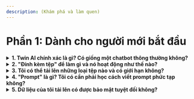 ```yaml
---
description: (Khám phá và làm quen)
---
```


# Phần 1: Dành cho người mới bắt đầu

<details>

<summary><strong>1. Twin AI chính xác là gì? Có giống một chatbot thông thường không?</strong></summary>

Twin AI không chỉ là một chatbot trả lời câu hỏi. Đây là một **Trợ lý Trí tuệ** được kiến tạo từ 20 năm kinh nghiệm của chuyên gia Huỳnh Xuân Tùng. Điểm khác biệt cốt lõi là Twin AI sở hữu tư duy chiến lược, giúp bạn tạo ra nội dung không chỉ đúng mà còn hiệu quả, bám sát mục tiêu kinh doanh.

</details>

<details>

<summary><strong>2. "Đính kèm tệp" để làm gì và nó hoạt động như thế nào?</strong></summary>

Đây là tính năng giúp bạn **"dạy" cho Trợ lý AI về kiến thức của riêng bạn**. Khi bạn tải lên một tài liệu (mô tả sản phẩm, báo cáo thị trường...), AI sẽ tự động "đọc" và "học". Từ đó, mọi nội dung AI tạo ra sẽ mang đậm dấu ấn thương hiệu và chứa đựng chính xác thông tin của doanh nghiệp bạn.

</details>

<details>

<summary><strong>3. Tôi có thể tải lên những loại tệp nào và có giới hạn không?</strong></summary>

Bạn có thể tải lên các loại tệp văn bản phổ biến như **PDF, DOC/DOCX (Word), TXT**. Mỗi tệp có giới hạn dung lượng là 5MB, đủ lớn cho hầu hết tài liệu. Số lượng tệp tải lên và tổng dung lượng sẽ phụ thuộc vào gói dịch vụ bạn đăng ký.

</details>

<details>

<summary><strong>4. "Prompt" là gì? Tôi có cần phải học cách viết prompt phức tạp không?</strong></summary>

"Prompt" đơn giản là **câu lệnh hoặc yêu cầu bạn gõ vào cho AI**. Ví dụ, "Hãy viết một bài đăng Facebook giới thiệu sản phẩm mới" chính là một prompt. Bạn không cần phải là chuyên gia, chỉ cần trò chuyện tự nhiên. Đặc biệt, Twin AI đã có sẵn **Thư viện Prompt** với hàng trăm câu lệnh mẫu chất lượng cao để bạn chọn và sử dụng ngay lập tức.

</details>

<details>

<summary><strong>5. Dữ liệu của tôi tải lên có được bảo mật tuyệt đối không?</strong></summary>

**Có.** Bảo mật là ưu tiên hàng đầu. Mọi dữ liệu bạn tải lên đều được mã hóa và lưu trữ trong một không gian riêng biệt, hoàn toàn bảo mật. Twin AI chỉ sử dụng dữ liệu này để phục vụ riêng cho các yêu cầu của bạn, tuyệt đối không chia sẻ hay dùng để huấn luyện cho bất kỳ người dùng nào khác.

</details>


